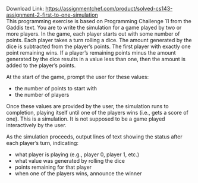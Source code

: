 Download Link: https://assignmentchef.com/product/solved-cs143-assignment-2-first-to-one-simulation
<br>
This programming exercise is based on Programming Challenge 11 from the Gaddis text. You are to write the simulation for a game played by two or more players. In the game, each player starts out with some number of points. Each player takes a turn rolling a dice. The amount generated by the dice is subtracted from the player’s points. The first player with exactly one point remaining wins. If a player’s remaining points minus the amount generated by the dice results in a value less than one, then the amount is added to the player’s points.

At the start of the game, prompt the user for these values:

<ul>

 <li>the number of points to start with</li>

 <li>the number of players</li>

</ul>

Once these values are provided by the user, the simulation runs to completion, playing itself until one of the players wins (i.e., gets a score of one). This is a simulation. It is not supposed to be a game played interactively by the user.

As the simulation proceeds, output lines of text showing the status after each player’s turn, indicating:

<ul>

 <li>what player is playing (e.g., player 0, player 1, etc.)</li>

 <li>what value was generated by rolling the dice</li>

 <li>points remaining for that player</li>

 <li>when one of the players wins, announce the winner</li>

</ul>
